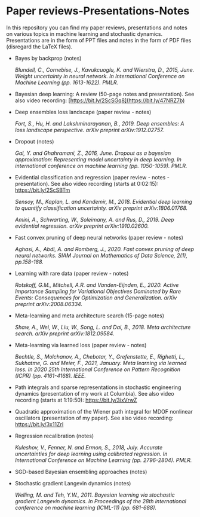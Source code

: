 # Paper reviews-Presentations-Notes

In this repository you can find my paper reviews, presentations and notes on various topics in machine learning and stochastic dynamics.
Presentations are in the form of PPT files and notes in the form of PDF files (disregard the LaTeX files).

* Bayes by backprop (notes)

  *Blundell, C., Cornebise, J., Kavukcuoglu, K. and Wierstra, D., 2015, June. Weight uncertainty in neural network. In International Conference on Machine Learning (pp. 1613-1622). PMLR.*
  
* Bayesian deep learning: A review (50-page notes and presentation). See also video recording: [https://bit.ly/2ScSGq8](https://bit.ly/47NRZ7b)
  
* Deep ensembles loss landscape (paper review - notes)

  *Fort, S., Hu, H. and Lakshminarayanan, B., 2019. Deep ensembles: A loss landscape perspective. arXiv preprint arXiv:1912.02757.*

* Dropout (notes)

  *Gal, Y. and Ghahramani, Z., 2016, June. Dropout as a bayesian approximation: Representing model uncertainty in deep learning. In international conference on machine learning (pp. 1050-1059). PMLR.*

* Evidential classification and regression (paper review - notes - presentation). See also video recording (starts at 0:02:15): https://bit.ly/2ScSBTm

  *Sensoy, M., Kaplan, L. and Kandemir, M., 2018. Evidential deep learning to quantify classification uncertainty. arXiv preprint arXiv:1806.01768.*

  *Amini, A., Schwarting, W., Soleimany, A. and Rus, D., 2019. Deep evidential regression. arXiv preprint arXiv:1910.02600.*

* Fast convex pruning of deep neural networks (paper review - notes)

  *Aghasi, A., Abdi, A. and Romberg, J., 2020. Fast convex pruning of deep neural networks. SIAM Journal on Mathematics of Data Science, 2(1), pp.158-188.*
  
* Learning with rare data (paper review - notes)

  *Rotskoff, G.M., Mitchell, A.R. and Vanden-Eijnden, E., 2020. Active Importance Sampling for Variational Objectives Dominated by Rare Events: Consequences for Optimization and Generalization. arXiv preprint arXiv:2008.06334.*
  
* Meta-learning and meta architecture search (15-page notes)

  *Shaw, A., Wei, W., Liu, W., Song, L. and Dai, B., 2018. Meta architecture search. arXiv preprint arXiv:1812.09584.*
  
* Meta-learning via learned loss (paper review - notes)

  *Bechtle, S., Molchanov, A., Chebotar, Y., Grefenstette, E., Righetti, L., Sukhatme, G. and Meier, F., 2021, January. Meta learning via learned loss. In 2020 25th International Conference on Pattern Recognition (ICPR) (pp. 4161-4168). IEEE.*
  
* Path integrals and sparse representations in stochastic engineering dynamics (presentation of my work at Columbia). See also video recording (starts at 1:19:50): https://bit.ly/3ixVrwZ
  
* Quadratic approximation of the Wiener path integral for MDOF nonlinear oscillators (presentation of my paper). See also video recording: https://bit.ly/3x11ZrI
  
* Regression recalibration (notes)

  *Kuleshov, V., Fenner, N. and Ermon, S., 2018, July. Accurate uncertainties for deep learning using calibrated regression. In International Conference on Machine Learning (pp. 2796-2804). PMLR.*
  
* SGD-based Bayesian ensembling approaches (notes)

* Stochastic gradient Langevin dynamics (notes)

  *Welling, M. and Teh, Y.W., 2011. Bayesian learning via stochastic gradient Langevin dynamics. In Proceedings of the 28th international conference on machine learning (ICML-11) (pp. 681-688).*

 
